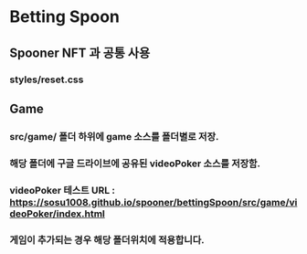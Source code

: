 # Betting Spoon

## Spooner NFT 과 공통 사용
### styles/reset.css

## Game
### src/game/ 폴더 하위에 game 소스를 폴더별로 저장.
### 해당 폴더에 구글 드라이브에 공유된 videoPoker 소스를 저장함.
### videoPoker 테스트 URL : https://sosu1008.github.io/spooner/bettingSpoon/src/game/videoPoker/index.html
### 게임이 추가되는 경우 해당 폴더위치에 적용합니다.
